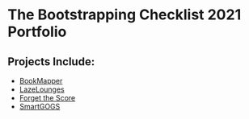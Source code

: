 # The Bootstrapping Checklist 2021 Portfolio

## Projects Include:

- [BookMapper](/project-portfolio-2021/projects/BookMapper.pdf)
- [LazeLounges](/project-portfolio-2021/projects/LazeLounges.pdf)
- [Forget the Score](/project-portfolio-2021/projects/ForgetTheScore.pdf)
- [SmartGOGS](/project-portfolio-2021/projects/smartGOGS.pdf)
